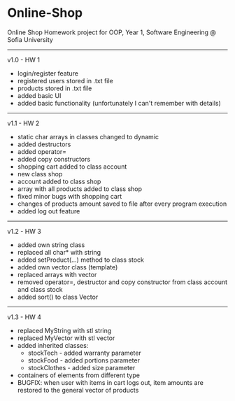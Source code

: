 # Online-Shop
Online Shop Homework project for OOP, Year 1, Software Engineering @ Sofia University

---------------------------------

v1.0 - HW 1
- login/register feature
- registered users stored in .txt file
- products stored in .txt file
- added basic UI
- added basic functionality (unfortunately I can't remember with details)

---------------------------------

v1.1 - HW 2

- static char arrays in classes changed to dynamic
- added destructors
- added operator=
- added copy constructors
- shopping cart added to class account
- new class shop
- account added to class shop
- array with all products added to class shop
- fixed minor bugs with shopping cart
- changes of products amount saved to file after every program execution
- added log out feature

---------------------------------

v1.2 - HW 3

- added own string class
- replaced all char* with string
- added setProduct(...) method to class stock
- added own vector class (template)
- replaced arrays with vector
- removed operator=, destructor and copy constructor from class account and class stock
- added sort() to class Vector

---------------------------------

v1.3 - HW 4

- replaced MyString with stl string
- replaced MyVector with stl vector
- added inherited classes:
	- stockTech - added warranty parameter
	- stockFood - added portions parameter
	- stockClothes - added size parameter
- containers of elements from different type
- BUGFIX: when user with items in cart logs out, item amounts are restored to the general vector of products
